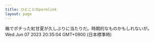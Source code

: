 ```yaml
---
title: ひとことのpermlink
layout: page
---
```

<div class="box" dt="1686137704294">
  箱でポチった紅甘夏が久しぶりに当たりだ。時期的なものかもしれないが。
  <div class="content is-small">Wed Jun 07 2023 20:35:04 GMT+0900 (日本標準時)</div>
</div>